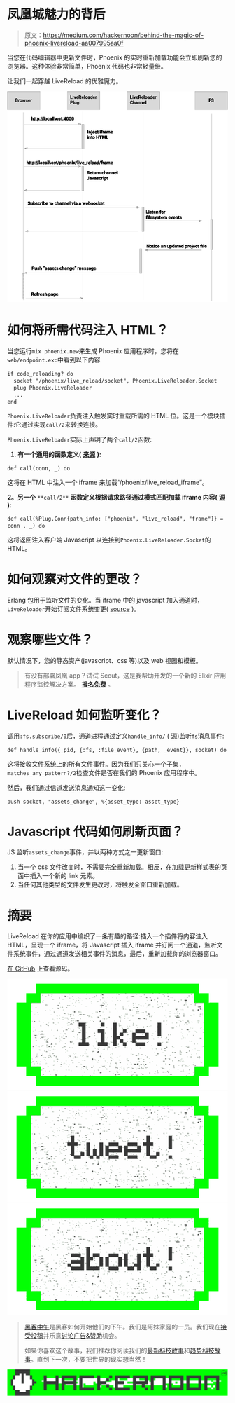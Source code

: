 # 凤凰城魅力的背后

> 原文：<https://medium.com/hackernoon/behind-the-magic-of-phoenix-livereload-aa007995aa0f>

当您在代码编辑器中更新文件时，Phoenix 的实时重新加载功能会立即刷新您的浏览器。这种体验非常简单，Phoenix 代码也非常轻量级。

让我们一起穿越 LiveReload 的优雅魔力。

![](img/011bef5194cb0a3462b7da3ed34954d7.png)

# **如何将所需代码注入 HTML？**

当您运行`mix phoenix.new`来生成 Phoenix 应用程序时，您将在`web/endpoint.ex:`中看到以下内容

```
if code_reloading? do
  socket "/phoenix/live_reload/socket", Phoenix.LiveReloader.Socket
  plug Phoenix.LiveReloader
  ...
end
```

`Phoenix.LiveReloader`负责注入触发实时重载所需的 HTML 位。这是一个模块插件:它通过实现`call/2`来转换连接。

`Phoenix.LiveReloader`实际上声明了两个`call/2`函数:

1.  **有一个通用的函数定义(** [**来源**](https://github.com/phoenixframework/phoenix_live_reload/blob/master/lib/phoenix_live_reload/live_reloader.ex) **):**

```
def call(conn, _) do
```

这将在 HTML 中注入一个 iframe 来加载“/phoenix/live_reload_iframe”。

**2。另一个** `**call/2**` **函数定义根据请求路径通过模式匹配加载 iframe 内容(** [**源**](https://github.com/phoenixframework/phoenix_live_reload/blob/master/lib/phoenix_live_reload/live_reloader.ex#L63) **):**

```
def call(%Plug.Conn{path_info: ["phoenix", "live_reload", "frame"]} = conn , _) do
```

这将返回注入客户端 Javascript 以连接到`Phoenix.LiveReloader.Socket`的 HTML。

# 如何观察对文件的更改？

Erlang 包用于监听文件的变化。当 iframe 中的 javascript 加入通道时，`LiveReloader`开始订阅文件系统变更( [source](https://github.com/phoenixframework/phoenix_live_reload/blob/master/lib/phoenix_live_reload/channel.ex#L12) )。

# 观察哪些文件？

默认情况下，您的静态资产(javascript、css 等)以及 web 视图和模板。

> 有没有部署凤凰 app？试试 Scout，这是我帮助开发的一个新的 Elixir 应用程序监控解决方案。 [**报名免费**](https://scoutapp.com/info/pricing) 。

# LiveReload 如何监听变化？

调用`:fs.subscribe/0`后，通道进程通过定义`handle_info/` ( [源](https://github.com/phoenixframework/phoenix_live_reload/blob/master/lib/phoenix_live_reload/channel.ex#L17))监听`fs`消息事件:

```
def handle_info({_pid, {:fs, :file_event}, {path, _event}}, socket) do
```

这将接收文件系统上的所有文件事件。因为我们只关心一个子集，`matches_any_pattern?/2`检查文件是否在我们的 Phoenix 应用程序中。

然后，我们通过信道发送消息通知这一变化:

```
push socket, "assets_change", %{asset_type: asset_type}
```

# Javascript 代码如何刷新页面？

JS 监听`assets_change`事件，并以两种方式之一更新窗口:

1.  当一个 css 文件改变时，不需要完全重新加载。相反，在加载更新样式表的页面中插入一个新的 link 元素。
2.  当任何其他类型的文件发生更改时，将触发全窗口重新加载。

# 摘要

LiveReload 在你的应用中编织了一条有趣的路径:插入一个插件将内容注入 HTML，呈现一个 iframe，将 Javascript 插入 iframe 并订阅一个通道，监听文件系统事件，通过通道发送相关事件的消息，最后，重新加载你的浏览器窗口。

[在 GitHub](https://github.com/phoenixframework/phoenix_live_reload) 上查看源码。

[![](img/50ef4044ecd4e250b5d50f368b775d38.png)](http://bit.ly/HackernoonFB)[![](img/979d9a46439d5aebbdcdca574e21dc81.png)](https://goo.gl/k7XYbx)[![](img/2930ba6bd2c12218fdbbf7e02c8746ff.png)](https://goo.gl/4ofytp)

> [黑客中午](http://bit.ly/Hackernoon)是黑客如何开始他们的下午。我们是阿妹家庭的一员。我们现在[接受投稿](http://bit.ly/hackernoonsubmission)并乐意[讨论广告&赞助](mailto:partners@amipublications.com)机会。
> 
> 如果你喜欢这个故事，我们推荐你阅读我们的[最新科技故事](http://bit.ly/hackernoonlatestt)和[趋势科技故事](https://hackernoon.com/trending)。直到下一次，不要把世界的现实想当然！

![](img/be0ca55ba73a573dce11effb2ee80d56.png)